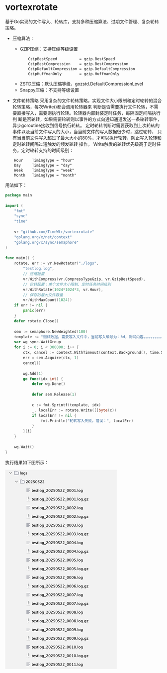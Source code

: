 # vortexrotate
基于Go实现的文件写入、轮转库，支持多种压缩算法、过期文件管理、复杂轮转策略。

- 压缩算法：
  
  - GZIP压缩：支持压缩等级设置
  ```text
         GzipBestSpeed          = gzip.BestSpeed
         GzipBestCompression    = gzip.BestCompression
         GzipDefaultCompression = gzip.DefaultCompression
         GzipHuffmanOnly        = gzip.HuffmanOnly
  ```
  - ZSTD压缩：默认压缩等级，gozstd.DefaultCompressionLevel
  - Snappy压缩：不支持等级设置
- 文件轮转策略
    采用复杂的文件轮转策略，实现文件大小限制和定时轮转的混合轮转策略，每次Write()都会调用轮转器来
判断是否需要执行文件轮转，不需要直接写入，需要则执行轮转。轮转器内部封装定时任务，每隔固定间隔执行判
断是否轮转，如果需要轮转则以事件的方式向通知通道发送一条轮转事件，异步goroutine接收到信号执行轮转。
定时轮转判断时需要获取到上次轮转的事件以及当前文件写入的大小，当当前文件的写入数据很少时，跳过轮转，
只有当当前文件写入超过了最大大小的80%，才可以执行轮转，防止写入轮转和定时轮转间隔过短触发的频发轮转
操作。 Write触发的轮转优先级高于定时任务，定时轮转支持的时间级别：
```text
    Hour    TimingType = "hour"
    Day     TimingType = "day"
    Week    TimingType = "week"
    Month   TimingType = "month"
```
用法如下：
```go
package main

import (
	"fmt"
	"sync"
	"time"

	vr "github.com/TimeWtr/vortexrotate"
	"golang.org/x/net/context"
	"golang.org/x/sync/semaphore"
)

func main() {
	rotate, err := vr.NewRotator("./logs",
		"testlog.log",
		// 压缩配置
		vr.WithCompress(vr.CompressTypeGzip, vr.GzipBestSpeed),
		// 轮转配置：单个文件大小限制、定时任务时间级别
		vr.WithRotate(1024*1024*3, vr.Hour),
		// 保存的最大文件数量
		vr.WithMaxCount(1024))
	if err != nil {
		panic(err)
	}
	defer rotate.Close()

	sem := semaphore.NewWeighted(100)
	template := "测试数据，需要写入文件中，当前写入编号为：%d，测试内容。。。。。。。。。。\n"
	var wg sync.WaitGroup
	for i := 0; i < 300000; i++ {
		ctx, cancel := context.WithTimeout(context.Background(), time.Second*10)
		err = sem.Acquire(ctx, 1)
		cancel()

		wg.Add(1)
		go func(idx int) {
			defer wg.Done()

			defer sem.Release(1)

			c := fmt.Sprintf(template, idx)
			_, localErr := rotate.Write([]byte(c))
			if localErr != nil {
				fmt.Println("轮转写入失败，错误：", localErr)
			}
		}(i)
	}

	wg.Wait()
}
```

执行结果如下图所示：

![文件结果](./assets/images/img.png)